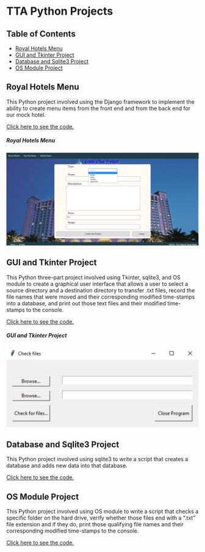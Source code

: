 # TTA Python Projects
## Table of Contents
- [Royal Hotels Menu](#royal-hotels-menu)
- [GUI and Tkinter Project](#gui-and-tkinter-project)
- [Database and Sqlite3 Project](#database-and-sqlite3-project)
- [OS Module Project](#os-module-project)

## Royal Hotels Menu
This Python project involved using the Django framework to implement the ability to create menu items from the front end and from the back end for our mock hotel.

[Click here to see the code.](https://github.com/rbmanez/TTA-Python-Projects/tree/master/techproject_django)

##### Royal Hotels Menu
![django project](screenshots/pic1.png)

## GUI and Tkinter Project
This Python three-part project involved using Tkinter, sqlite3, and OS module to create a graphical user interface that allows a user to select a source directory and a destination directory to transfer .txt files, record the file names that were moved and their corresponding modified time-stamps into a database, and print out those text files and their modified time-stamps to the console.

[Click here to see the code.](https://github.com/rbmanez/TTA-Python-Projects/tree/master/drillPyTkinter)

##### GUI and Tkinter Project
![GUI Tkinter Project](screenshots/pic2.png)

## Database and Sqlite3 Project
This Python project involved using sqlite3 to write a script that creates a database and adds new data into that database.

[Click here to see the code.](https://github.com/rbmanez/TTA-Python-Projects/tree/master/drillPyDbSqlite3)

## OS Module Project
This Python project involved using OS module to write a script that checks a specific folder on the hard drive, verify whether those files end with a “.txt” file extension and if they do, print those qualifying file names and their corresponding modified time-stamps to the console.

[Click here to see the code.](https://github.com/rbmanez/TTA-Python-Projects/tree/master/drillPyOSModule)
